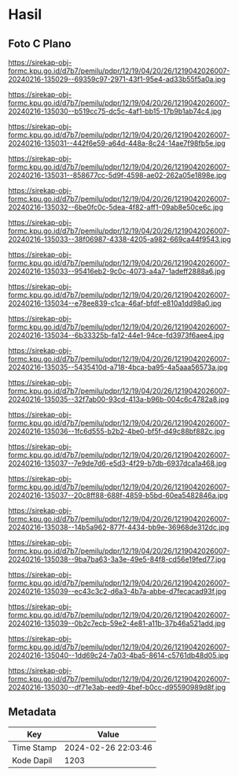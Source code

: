 # Hasil

## Foto C Plano

https://sirekap-obj-formc.kpu.go.id/d7b7/pemilu/pdpr/12/19/04/20/26/1219042026007-20240216-135029--69359c97-2971-43f1-95e4-ad33b55f5a0a.jpg

https://sirekap-obj-formc.kpu.go.id/d7b7/pemilu/pdpr/12/19/04/20/26/1219042026007-20240216-135030--b519cc75-dc5c-4af1-bb15-17b9b1ab74c4.jpg

https://sirekap-obj-formc.kpu.go.id/d7b7/pemilu/pdpr/12/19/04/20/26/1219042026007-20240216-135031--442f6e59-a64d-448a-8c24-14ae7f98fb5e.jpg

https://sirekap-obj-formc.kpu.go.id/d7b7/pemilu/pdpr/12/19/04/20/26/1219042026007-20240216-135031--858677cc-5d9f-4598-ae02-262a05e1898e.jpg

https://sirekap-obj-formc.kpu.go.id/d7b7/pemilu/pdpr/12/19/04/20/26/1219042026007-20240216-135032--6be0fc0c-5dea-4f82-aff1-09ab8e50ce6c.jpg

https://sirekap-obj-formc.kpu.go.id/d7b7/pemilu/pdpr/12/19/04/20/26/1219042026007-20240216-135033--38f06987-4338-4205-a982-669ca44f9543.jpg

https://sirekap-obj-formc.kpu.go.id/d7b7/pemilu/pdpr/12/19/04/20/26/1219042026007-20240216-135033--95416eb2-9c0c-4073-a4a7-1adeff2888a6.jpg

https://sirekap-obj-formc.kpu.go.id/d7b7/pemilu/pdpr/12/19/04/20/26/1219042026007-20240216-135034--e78ee839-c1ca-46af-bfdf-e810a1dd98a0.jpg

https://sirekap-obj-formc.kpu.go.id/d7b7/pemilu/pdpr/12/19/04/20/26/1219042026007-20240216-135034--6b33325b-fa12-44e1-94ce-fd3973f6aee4.jpg

https://sirekap-obj-formc.kpu.go.id/d7b7/pemilu/pdpr/12/19/04/20/26/1219042026007-20240216-135035--5435410d-a718-4bca-ba95-4a5aaa56573a.jpg

https://sirekap-obj-formc.kpu.go.id/d7b7/pemilu/pdpr/12/19/04/20/26/1219042026007-20240216-135035--32f7ab00-93cd-413a-b96b-004c6c4782a8.jpg

https://sirekap-obj-formc.kpu.go.id/d7b7/pemilu/pdpr/12/19/04/20/26/1219042026007-20240216-135036--1fc6d555-b2b2-4be0-bf5f-d49c88bf882c.jpg

https://sirekap-obj-formc.kpu.go.id/d7b7/pemilu/pdpr/12/19/04/20/26/1219042026007-20240216-135037--7e9de7d6-e5d3-4f29-b7db-6937dca1a468.jpg

https://sirekap-obj-formc.kpu.go.id/d7b7/pemilu/pdpr/12/19/04/20/26/1219042026007-20240216-135037--20c8ff88-688f-4859-b5bd-60ea5482846a.jpg

https://sirekap-obj-formc.kpu.go.id/d7b7/pemilu/pdpr/12/19/04/20/26/1219042026007-20240216-135038--14b5a962-877f-4434-bb9e-36968de312dc.jpg

https://sirekap-obj-formc.kpu.go.id/d7b7/pemilu/pdpr/12/19/04/20/26/1219042026007-20240216-135038--9ba7ba63-3a3e-49e5-84f8-cd56e19fed77.jpg

https://sirekap-obj-formc.kpu.go.id/d7b7/pemilu/pdpr/12/19/04/20/26/1219042026007-20240216-135039--ec43c3c2-d6a3-4b7a-abbe-d7fecacad93f.jpg

https://sirekap-obj-formc.kpu.go.id/d7b7/pemilu/pdpr/12/19/04/20/26/1219042026007-20240216-135039--0b2c7ecb-59e2-4e81-a11b-37b46a521add.jpg

https://sirekap-obj-formc.kpu.go.id/d7b7/pemilu/pdpr/12/19/04/20/26/1219042026007-20240216-135040--1dd69c24-7a03-4ba5-8614-c5761db48d05.jpg

https://sirekap-obj-formc.kpu.go.id/d7b7/pemilu/pdpr/12/19/04/20/26/1219042026007-20240216-135030--df71e3ab-eed9-4bef-b0cc-d95590989d8f.jpg


## Metadata

| Key        | Value               |
| ---------- | ------------------- |
| Time Stamp | 2024-02-26 22:03:46 |
| Kode Dapil | 1203                |



